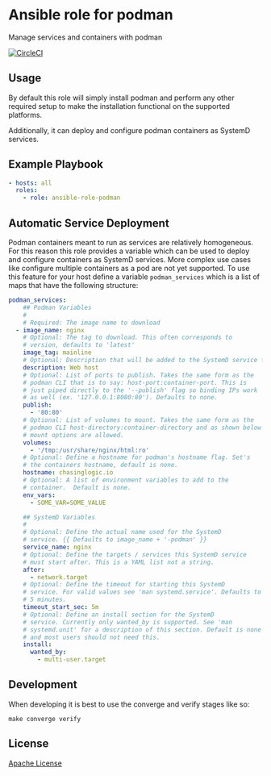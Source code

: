 Ansible role for podman
==================================

Manage services and containers with podman

[![CircleCI](https://img.shields.io/circleci/build/github/chasinglogic/ansible-role-podman/master?style=flat-square)](https://circleci.com/gh/chasinglogic/ansible-role-podman)

Usage
-----

By default this role will simply install podman and perform any other required
setup to make the installation functional on the supported platforms. 

Additionally, it can deploy and configure podman containers as SystemD services.

Example Playbook
----------------

```yaml
- hosts: all
  roles:
    - role: ansible-role-podman
```


Automatic Service Deployment
----------------------------

Podman containers meant to run as services are relatively
homogeneous. For this reason this role provides a variable which can
be used to deploy and configure containers as SystemD services. More
complex use cases like configure multiple containers as a pod are not
yet supported. To use this feature for your host define a variable
`podman_services` which is a list of maps that have the following
structure:

```yaml
podman_services:
    ## Podman Variables
    #
    # Required: The image name to download
  - image_name: nginx
    # Optional: The tag to download. This often corresponds to
    # version, defaults to 'latest'
    image_tag: mainline
    # Optional: Description that will be added to the SystemD service file
    description: Web host
    # Optional: List of ports to publish. Takes the same form as the
    # podman CLI that is to say: host-port:container-port. This is
    # just piped directly to the '--publish' flag so binding IPs work
    # as well (ex. '127.0.0.1:8080:80'). Defaults to none.
    publish:
      - '80:80'
    # Optional: List of volumes to mount. Takes the same form as the
    # podman CLI host-directory:container-directory and as shown below
    # mount options are allowed.
    volumes:
      - '/tmp:/usr/share/nginx/html:ro'
    # Optional: Define a hostname for podman's hostname flag. Set's
    # the containers hostname, default is none.
    hostname: chasinglogic.io
    # Optional: A list of environment variables to add to the
    # container.  Default is none.
    env_vars:
      - SOME_VAR=SOME_VALUE

    ## SystemD Variables
    #
    # Optional: Define the actual name used for the SystemD
    # service. {{ Defaults to image_name + '-podman' }}
    service_name: nginx
    # Optional: Define the targets / services this SystemD service
    # must start after. This is a YAML list not a string.
    after:
      - network.target
    # Optional: Define the timeout for starting this SystemD
    # service. For valid values see 'man systemd.service'. Defaults to
    # 5 minutes.
    timeout_start_sec: 5m
    # Optional: Define an install section for the SystemD
    # service. Currently only wanted_by is supported. See 'man
    # systemd.unit' for a description of this section. Default is none
    # and most users should not need this.
    install:
      wanted_by:
        - multi-user.target
```

Development
-----------

When developing it is best to use the converge and verify stages like so:

```
make converge verify
```



License
-------

[Apache License](LICENSE)
